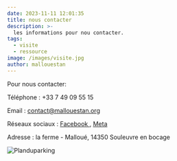```yaml
---
date: 2023-11-11 12:01:35
title: nous contacter
description: >-
  les informations pour nou contacter. 
tags:
  - visite
  - ressource
image: /images/visite.jpg
author: mallouestan
---
```


Pour nous contacter:

Téléphone : +33 7 49 09 55 15

Email : contact@mallouestan.org

Réseaux sociaux : <a href=https://www.facebook.com/mallouestan> Facebook </a>, <a href=https://www.instagram.com/le_mallouestan> Meta </a>

Adresse : la ferme - Malloué, 14350 Souleuvre en bocage

![Planduparking](../images/Planparking.png)
